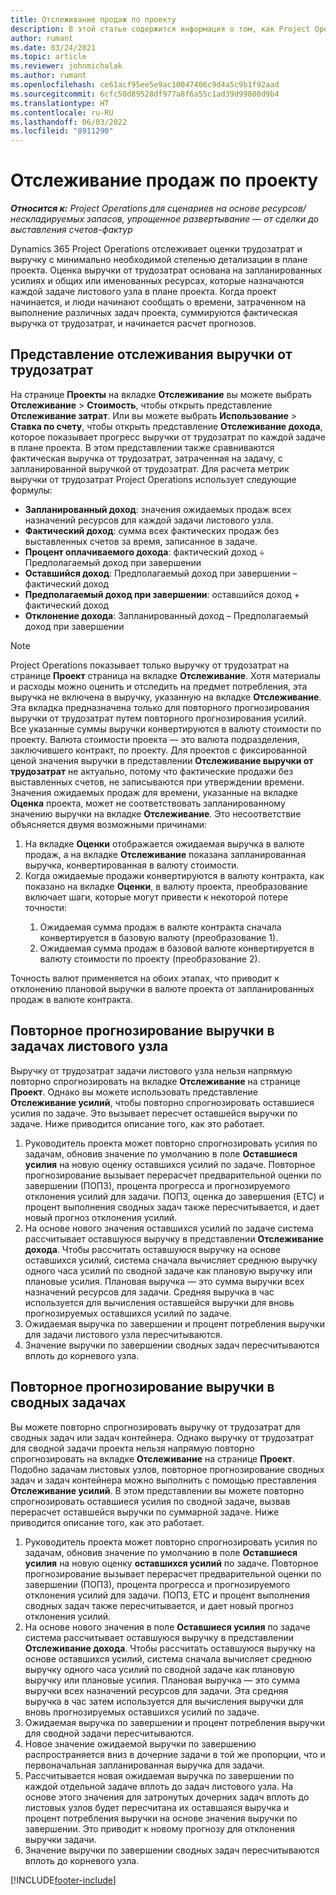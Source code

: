 ```yaml
---
title: Отслеживание продаж по проекту
description: В этой статье содержится информация о том, как Project Operations отслеживает выручку от трудозатрат по проектам.
author: rumant
ms.date: 03/24/2021
ms.topic: article
ms.reviewer: johnmichalak
ms.author: rumant
ms.openlocfilehash: ce61acf95ee5e9ac10047406c9d4a5c9b1f92aad
ms.sourcegitcommit: 6cfc50d89528df977a8f6a55c1ad39d99800d9b4
ms.translationtype: HT
ms.contentlocale: ru-RU
ms.lasthandoff: 06/03/2022
ms.locfileid: "8911290"
---
```

# <a name="project-sales-tracking"></a>Отслеживание продаж по проекту

_**Относится к:** Project Operations для сценариев на основе ресурсов/нескладируемых запасов, упрощенное развертывание — от сделки до выставления счетов-фактур_

Dynamics 365 Project Operations отслеживает оценки трудозатрат и выручку с минимально необходимой степенью детализации в плане проекта. Оценка выручки от трудозатрат основана на запланированных усилиях и общих или именованных ресурсах, которые назначаются каждой задаче листового узла в плане проекта. Когда проект начинается, и люди начинают сообщать о времени, затраченном на выполнение различных задач проекта, суммируются фактическая выручка от трудозатрат, и начинается расчет прогнозов.

## <a name="labor-revenue-tracking-view"></a>Представление отслеживания выручки от трудозатрат

На странице **Проекты** на вкладке **Отслеживание** вы можете выбрать **Отслеживание** > **Стоимость**, чтобы открыть представление **Отслеживание затрат**. Или вы можете выбрать **Использование** > **Ставка по счету**, чтобы открыть представление **Отслеживание дохода**, которое показывает прогресс выручки от трудозатрат по каждой задаче в плане проекта. В этом представлении также сравниваются фактическая выручка от трудозатрат, затраченная на задачу, с запланированной выручкой от трудозатрат. Для расчета метрик выручки от трудозатрат Project Operations использует следующие формулы:

- **Запланированный доход**: значения ожидаемых продаж всех назначений ресурсов для каждой задачи листового узла.
- **Фактический доход**: сумма всех фактических продаж без выставленных счетов за время, записанное в задаче.
- **Процент оплачиваемого дохода**: фактический доход ÷ Предполагаемый доход при завершении
- **Оставшийся доход**: Предполагаемый доход при завершении – фактический доход
- **Предполагаемый доход при завершении**: оставшийся доход + фактический доход
- **Отклонение дохода**: Запланированный доход – Предполагаемый доход при завершении


> [!NOTE]
> Project Operations показывает только выручку от трудозатрат на странице **Проект** страница на вкладке **Отслеживание**. Хотя материалы и расходы можно оценить и отследить на предмет потребления, эта выручка не включена в выручку, указанную на вкладке **Отслеживание**. Эта вкладка предназначена только для повторного прогнозирования выручки от трудозатрат путем повторного прогнозирования усилий.  
> Все указанные суммы выручки конвертируются в валюту стоимости по проекту. Валюта стоимости проекта — это валюта подразделения, заключившего контракт, по проекту. Для проектов с фиксированной ценой значения выручки в представлении **Отслеживание выручки от трудозатрат** не актуально, потому что фактические продажи без выставленных счетов, не записываются при утверждении времени.
> Значения ожидаемых продаж для времени, указанные на вкладке **Оценка** проекта, может не соответствовать запланированному значению выручки на вкладке **Отслеживание**. Это несоответствие объясняется двумя возможными причинами:
><ol>
   ><li> На вкладке <b>Оценки</b> отображается ожидаемая выручка в валюте продаж, а на вкладке <b>Отслеживание</b> показана запланированная выручка, конвертированная в валюту стоимости. </li>
   ><li> Когда ожидаемые продажи конвертируются в валюту контракта, как показано на вкладке <b>Оценки</b>, в валюту проекта, преобразование включает шаги, которые могут привести к некоторой потере точности: </li>
><ol>
><li> Ожидаемая сумма продаж в валюте контракта сначала конвертируется в базовую валюту (преобразование 1).</li>
><li> Ожидаемая сумма продаж в базовой валюте конвертируется в валюту стоимости по проекту (преобразование 2). </li>
></ol>
></ol>
> Точность валют применяется на обоих этапах, что приводит к отклонению плановой выручки в валюте проекта от запланированных продаж в валюте контракта.
   

## <a name="reprojecting-revenues-on-leaf-node-tasks"></a>Повторное прогнозирование выручки в задачах листового узла

Выручку от трудозатрат задачи листового узла нельзя напрямую повторно спрогнозировать на вкладке **Отслеживание** на странице **Проект**. Однако вы можете использовать представление **Отслеживание усилий**, чтобы повторно спрогнозировать оставшиеся усилия по задаче. Это вызывает пересчет оставшейся выручки по задаче. Ниже приводится описание того, как это работает.

1. Руководитель проекта может повторно спрогнозировать усилия по задачам, обновив значение по умолчанию в поле **Оставшиеся усилия** на новую оценку оставшихся усилий по задаче. Повторное прогнозирование вызывает перерасчет предварительной оценки по завершении (ПОПЗ), процента прогресса и прогнозируемого отклонения усилий для задачи. ПОПЗ, оценка до завершения (ETC) и процент выполнения сводных задач также пересчитывается, и дает новый прогноз отклонения усилий.
2. На основе нового значения оставшихся усилий по задаче система рассчитывает оставшуюся выручку в представлении **Отслеживание дохода**. Чтобы рассчитать оставшуюся выручку на основе оставшихся усилий, система сначала вычисляет среднюю выручку одного часа усилий по сводной задаче как плановую выручку или плановые усилия. Плановая выручка — это сумма выручки всех назначений ресурсов для задачи. Средняя выручка в час используется для вычисления оставшейся выручки для вновь прогнозируемых оставшихся усилий по задаче.
3. Ожидаемая выручка по завершении и процент потребления выручки для задачи листового узла пересчитываются.
4. Значение выручки по завершении сводных задач пересчитываются вплоть до корневого узла.

## <a name="reprojecting-revenues-on-summary-tasks"></a>Повторное прогнозирование выручки в сводных задачах

Вы можете повторно спрогнозировать выручку от трудозатрат для сводных задач или задач контейнера. Однако выручку от трудозатрат для сводной задачи проекта нельзя напрямую повторно спрогнозировать на вкладке **Отслеживание** на странице **Проект**. Подобно задачам листовых узлов, повторное прогнозирование сводных задач и задач контейнера можно выполнить с помощью преставления **Отслеживание усилий**. В этом представлении вы можете повторно спрогнозировать оставшиеся усилия по сводной задаче, вызвав перерасчет оставшейся выручки по суммарной задаче. Ниже приводится описание того, как это работает.

1. Руководитель проекта может повторно спрогнозировать усилия по задачам, обновив значение по умолчанию в поле **Оставшиеся усилия** на новую оценку **оставшихся усилий** по задаче. Повторное прогнозирование вызывает перерасчет предварительной оценки по завершении (ПОПЗ), процента прогресса и прогнозируемого отклонения усилий для задачи. ПОПЗ, ETC и процент выполнения сводных задач также пересчитывается, и дает новый прогноз отклонения усилий.
2. На основе нового значения в поле **Оставшиеся усилия** по задаче система рассчитывает оставшуюся выручку в представлении **Отслеживание дохода**. Чтобы рассчитать оставшуюся выручку на основе оставшихся усилий, система сначала вычисляет среднюю выручку одного часа усилий по сводной задаче как плановую выручку или плановые усилия. Плановая выручка — это сумма выручки всех назначений ресурсов для задачи. Эта средняя выручка в час затем используется для вычисления выручки для вновь прогнозируемых оставшихся усилий по задаче.
3. Ожидаемая выручка по завершении и процент потребления выручки для сводной задачи пересчитываются.
4. Новое значение ожидаемой выручки по завершению распространяется вниз в дочерние задачи в той же пропорции, что и первоначальная запланированная выручка для задачи.
5. Рассчитывается новая ожидаемая выручка по завершении по каждой отдельной задаче вплоть до задач листового узла. На основе этого значения для затронутых дочерних задач вплоть до листовых узлов будет пересчитана их оставшаяся выручка и процент потребления выручки на основе значения выручки по завершении. Это приводит к новому прогнозу для отклонения выручки задачи. 
6. Значение выручки по завершении сводных задач пересчитываются вплоть до корневого узла.


[!INCLUDE[footer-include](../includes/footer-banner.md)]

